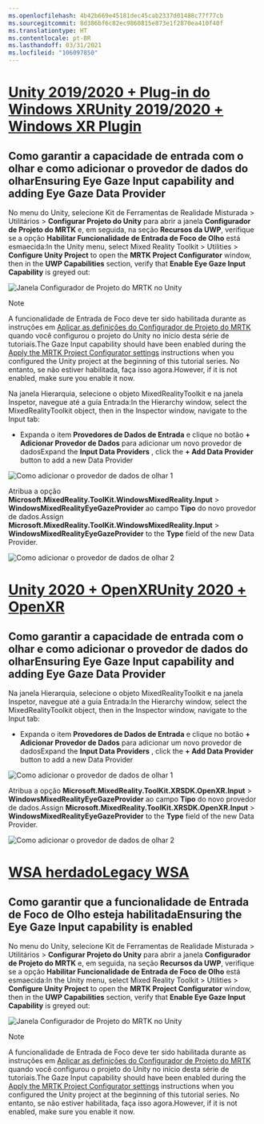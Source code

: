 ```yaml
---
ms.openlocfilehash: 4b42b669e45181dec45cab2337d01488c77f77cb
ms.sourcegitcommit: 8d386bf6c82ec9860815e873e1f2870ea410f40f
ms.translationtype: HT
ms.contentlocale: pt-BR
ms.lasthandoff: 03/31/2021
ms.locfileid: "106097850"
---
```

# <a name="unity-20192020--windows-xr-plugin"></a>[<span data-ttu-id="76e12-101">Unity 2019/2020 + Plug-in do Windows XR</span><span class="sxs-lookup"><span data-stu-id="76e12-101">Unity 2019/2020 + Windows XR Plugin</span></span>](#tab/winxr)

## <a name="ensuring-eye-gaze-input-capability-and-adding-eye-gaze-data-provider"></a><span data-ttu-id="76e12-102">Como garantir a capacidade de entrada com o olhar e como adicionar o provedor de dados do olhar</span><span class="sxs-lookup"><span data-stu-id="76e12-102">Ensuring Eye Gaze Input capability and adding Eye Gaze Data Provider</span></span>

<span data-ttu-id="76e12-103">No menu do Unity, selecione Kit de Ferramentas de Realidade Misturada > Utilitários > **Configurar Projeto do Unity** para abrir a janela **Configurador de Projeto do MRTK** e, em seguida, na seção **Recursos da UWP**, verifique se a opção **Habilitar Funcionalidade de Entrada de Foco de Olho** está esmaecida:</span><span class="sxs-lookup"><span data-stu-id="76e12-103">In the Unity menu, select Mixed Reality Toolkit > Utilities > **Configure Unity Project** to open the **MRTK Project Configurator** window, then in the **UWP Capabilities** section, verify that **Enable Eye Gaze Input Capability** is greyed out:</span></span>

![Janela Configurador de Projeto do MRTK no Unity](../images/mr-learning-base/base-08-section1-step1-1.png)

> [!NOTE]
> <span data-ttu-id="76e12-105">A funcionalidade de Entrada de Foco deve ter sido habilitada durante as instruções em [Aplicar as definições do Configurador de Projeto do MRTK](../mr-learning-base-02.md#configuring-the-unity-project) quando você configurou o projeto do Unity no início desta série de tutoriais.</span><span class="sxs-lookup"><span data-stu-id="76e12-105">The Gaze Input capability should have been enabled during the [Apply the MRTK Project Configurator settings](../mr-learning-base-02.md#configuring-the-unity-project) instructions when you configured the Unity project at the beginning of this tutorial series.</span></span> <span data-ttu-id="76e12-106">No entanto, se não estiver habilitada, faça isso agora.</span><span class="sxs-lookup"><span data-stu-id="76e12-106">However, if it is not enabled, make sure you enable it now.</span></span>

<span data-ttu-id="76e12-107">Na janela Hierarquia, selecione o objeto MixedRealityToolkit e na janela Inspetor, navegue até a guia Entrada:</span><span class="sxs-lookup"><span data-stu-id="76e12-107">In the Hierarchy window, select the MixedRealityToolkit object, then in the Inspector window, navigate to the Input tab:</span></span>

* <span data-ttu-id="76e12-108">Expanda o item **Provedores de Dados de Entrada** e clique no botão **+ Adicionar Provedor de Dados** para adicionar um novo provedor de dados</span><span class="sxs-lookup"><span data-stu-id="76e12-108">Expand the **Input Data Providers** , click the **+ Add Data Provider** button to add a new Data Provider</span></span>

![Como adicionar o provedor de dados de olhar 1](../images/mr-learning-base/base-08-section1-step1-2.png)

<span data-ttu-id="76e12-110">Atribua a opção **Microsoft.MixedReality.ToolKit.WindowsMixedReality.Input** > **WindowsMixedRealityEyeGazeProvider** ao campo **Tipo** do novo provedor de dados.</span><span class="sxs-lookup"><span data-stu-id="76e12-110">Assign **Microsoft.MixedReality.ToolKit.WindowsMixedReality.Input** > **WindowsMixedRealityEyeGazeProvider** to the **Type** field of the new Data Provider.</span></span>

![Como adicionar o provedor de dados de olhar 2](../images/mr-learning-base/base-08-section1-step1-3.png)

# <a name="unity-2020--openxr"></a>[<span data-ttu-id="76e12-112">Unity 2020 + OpenXR</span><span class="sxs-lookup"><span data-stu-id="76e12-112">Unity 2020 + OpenXR</span></span>](#tab/openxr)

## <a name="ensuring-eye-gaze-input-capability-and-adding-eye-gaze-data-provider"></a><span data-ttu-id="76e12-113">Como garantir a capacidade de entrada com o olhar e como adicionar o provedor de dados do olhar</span><span class="sxs-lookup"><span data-stu-id="76e12-113">Ensuring Eye Gaze Input capability and adding Eye Gaze Data Provider</span></span>

<span data-ttu-id="76e12-114">Na janela Hierarquia, selecione o objeto MixedRealityToolkit e na janela Inspetor, navegue até a guia Entrada:</span><span class="sxs-lookup"><span data-stu-id="76e12-114">In the Hierarchy window, select the MixedRealityToolkit object, then in the Inspector window, navigate to the Input tab:</span></span>

* <span data-ttu-id="76e12-115">Expanda o item **Provedores de Dados de Entrada** e clique no botão **+ Adicionar Provedor de Dados** para adicionar um novo provedor de dados</span><span class="sxs-lookup"><span data-stu-id="76e12-115">Expand the **Input Data Providers** , click the **+ Add Data Provider** button to add a new Data Provider</span></span>

![Como adicionar o provedor de dados de olhar 1](../images/mr-learning-base/base-08-section1-step1-2openxr.png)

<span data-ttu-id="76e12-117">Atribua a opção **Microsoft.MixedReality.ToolKit.XRSDK.OpenXR.Input** > **WindowsMixedRealityEyeGazeProvider** ao campo **Tipo** do novo provedor de dados.</span><span class="sxs-lookup"><span data-stu-id="76e12-117">Assign **Microsoft.MixedReality.ToolKit.XRSDK.OpenXR.Input** > **WindowsMixedRealityEyeGazeProvider** to the **Type** field of the new Data Provider.</span></span>

![Como adicionar o provedor de dados de olhar 2](../images/mr-learning-base/base-08-section1-step1-3openxr.png)

# <a name="legacy-wsa"></a>[<span data-ttu-id="76e12-119">WSA herdado</span><span class="sxs-lookup"><span data-stu-id="76e12-119">Legacy WSA</span></span>](#tab/wsa)

## <a name="ensuring-the-eye-gaze-input-capability-is-enabled"></a><span data-ttu-id="76e12-120">Como garantir que a funcionalidade de Entrada de Foco de Olho esteja habilitada</span><span class="sxs-lookup"><span data-stu-id="76e12-120">Ensuring the Eye Gaze Input capability is enabled</span></span>

<span data-ttu-id="76e12-121">No menu do Unity, selecione Kit de Ferramentas de Realidade Misturada > Utilitários > **Configurar Projeto do Unity** para abrir a janela **Configurador de Projeto do MRTK** e, em seguida, na seção **Recursos da UWP**, verifique se a opção **Habilitar Funcionalidade de Entrada de Foco de Olho** está esmaecida:</span><span class="sxs-lookup"><span data-stu-id="76e12-121">In the Unity menu, select Mixed Reality Toolkit > Utilities > **Configure Unity Project** to open the **MRTK Project Configurator** window, then in the **UWP Capabilities** section, verify that **Enable Eye Gaze Input Capability** is greyed out:</span></span>

![Janela Configurador de Projeto do MRTK no Unity](../images/mr-learning-base/base-08-section1-step1-1.png)

> [!NOTE]
> <span data-ttu-id="76e12-123">A funcionalidade de Entrada de Foco deve ter sido habilitada durante as instruções em [Aplicar as definições do Configurador de Projeto do MRTK](../mr-learning-base-02.md#creating-the-scene-and-configuring-mrtk) quando você configurou o projeto do Unity no início desta série de tutoriais.</span><span class="sxs-lookup"><span data-stu-id="76e12-123">The Gaze Input capability should have been enabled during the [Apply the MRTK Project Configurator settings](../mr-learning-base-02.md#creating-the-scene-and-configuring-mrtk) instructions when you configured the Unity project at the beginning of this tutorial series.</span></span> <span data-ttu-id="76e12-124">No entanto, se não estiver habilitada, faça isso agora.</span><span class="sxs-lookup"><span data-stu-id="76e12-124">However, if it is not enabled, make sure you enable it now.</span></span>
